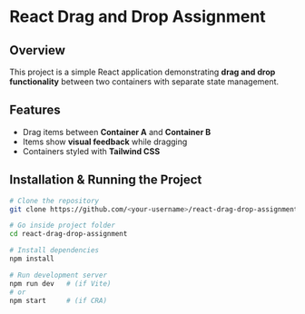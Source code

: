 # React Drag and Drop Assignment

## Overview

This project is a simple React application demonstrating **drag and drop functionality** between two containers with separate state management.

## Features

- Drag items between **Container A** and **Container B**
- Items show **visual feedback** while dragging
- Containers styled with **Tailwind CSS**

## Installation & Running the Project

```bash
# Clone the repository
git clone https://github.com/<your-username>/react-drag-drop-assignment.git

# Go inside project folder
cd react-drag-drop-assignment

# Install dependencies
npm install

# Run development server
npm run dev   # (if Vite)
# or
npm start     # (if CRA)
```

